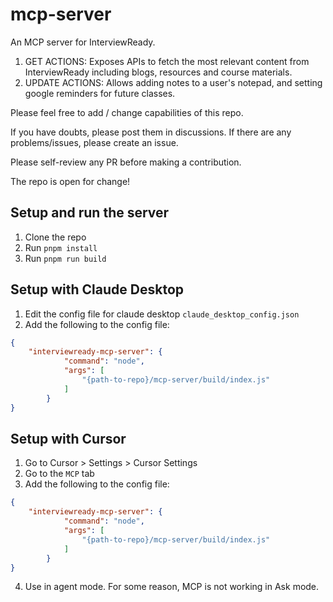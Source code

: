 # mcp-server
An MCP server for InterviewReady.

1. GET ACTIONS: Exposes APIs to fetch the most relevant content from InterviewReady including blogs, resources and course materials.
2. UPDATE ACTIONS: Allows adding notes to a user's notepad, and setting google reminders for future classes. 

Please feel free to add / change capabilities of this repo. 

If you have doubts, please post them in discussions. If there are any problems/issues, please create an issue.

Please self-review any PR before making a contribution.

The repo is open for change!


## Setup and run the server

1. Clone the repo
2. Run `pnpm install`
3. Run `pnpm run build`

## Setup with Claude Desktop

1. Edit the config file for claude desktop `claude_desktop_config.json`
2. Add the following to the config file:

```json
{
    "interviewready-mcp-server": {
            "command": "node",
            "args": [
                "{path-to-repo}/mcp-server/build/index.js"
            ]
        }
} 
```


## Setup with Cursor

1. Go to Cursor > Settings > Cursor Settings
2. Go to the `MCP` tab
3. Add the following to the config file:

```json
{
    "interviewready-mcp-server": {
            "command": "node",
            "args": [
                "{path-to-repo}/mcp-server/build/index.js"
            ]
        }
} 
```
4. Use in agent mode. For some reason, MCP is not working in Ask mode.